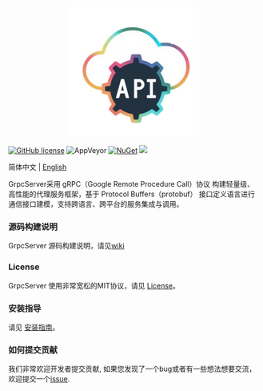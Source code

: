 <p align="center" dir="auto">
  <a href="https://opensource.ganweicloud.com" rel="nofollow">
    <img style="max-width:100%;" src="https://github.com/ganweisoft/GrpcServer/blob/main/src/logo.jpg">
  </a>
</p>

[![GitHub license](https://camo.githubusercontent.com/5eaf3ed8a7e8ccb15c21d967b8635ac79e8b1865da3a5ccf78d2572a3e10738a/68747470733a2f2f696d672e736869656c64732e696f2f6769746875622f6c6963656e73652f646f746e65742f6173706e6574636f72653f636f6c6f723d253233306230267374796c653d666c61742d737175617265)](https://github.com/ganweisoft/IoTCenterWebAPi/blob/main/LICENSE) ![AppVeyor](https://ci.appveyor.com/api/projects/status/v8gfh6pe2u2laqoa?svg=true) [![NuGet](https://img.shields.io/nuget/v/IoTCenterHost.Core.Abstraction.svg)](https://www.nuget.org/packages/IoTCenterHost.Core.Abstraction/) ![](https://img.shields.io/badge/join-discord-infomational)

简体中文 | [English](README.md)

GrpcServer采用 gRPC（Google Remote Procedure Call）协议 构建轻量级、高性能的代理服务框架，基于 Protocol Buffers（protobuf） 接口定义语言进行通信接口建模，支持跨语言、跨平台的服务集成与调用。

### 源码构建说明

GrpcServer 源码构建说明，请见[wiki](https://github.com/ganweisoft/GrpcServer/wiki)

### License

GrpcServer 使用非常宽松的MIT协议，请见 [License](https://github.com/ganweisoft/GrpcServer/blob/main/LICENSE)。

### 安装指导
请见 [安装指南](https://github.com/ganweisoft/GrpcServer/wiki)。

### 如何提交贡献

我们非常欢迎开发者提交贡献, 如果您发现了一个bug或者有一些想法想要交流，欢迎提交一个[issue](https://github.com/ganweisoft/GrpcServer/blob/main/CONTRIBUTING.md).
